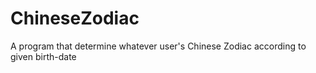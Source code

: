 # ChineseZodiac
A program that determine whatever user's Chinese Zodiac according to given birth-date
